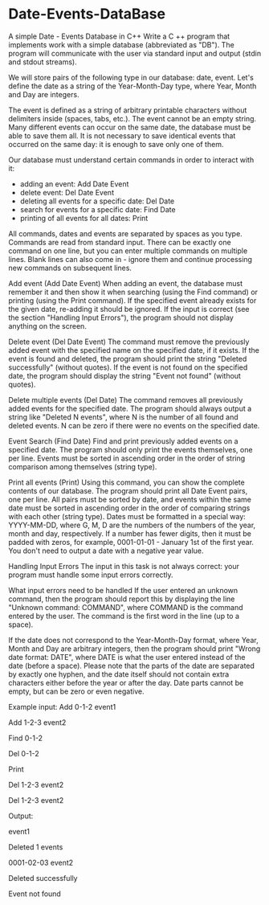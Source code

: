 # Date-Events-DataBase
A simple Date - Events Database in C++
Write a C ++ program that implements work with a simple database (abbreviated as "DB"). The program will communicate with the user via standard input and output (stdin and stdout streams).

We will store pairs of the following type in our database: date, event. Let's define the date as a string of the Year-Month-Day type, where Year, Month and Day are integers.

The event is defined as a string of arbitrary printable characters without delimiters inside (spaces, tabs, etc.). The event cannot be an empty string. Many different events can occur on the same date, the database must be able to save them all. It is not necessary to save identical events that occurred on the same day: it is enough to save only one of them.

Our database must understand certain commands in order to interact with it:

- adding an event: Add Date Event
- delete event: Del Date Event
- deleting all events for a specific date: Del Date
- search for events for a specific date: Find Date
- printing of all events for all dates: Print

All commands, dates and events are separated by spaces as you type. Commands are read from standard input. There can be exactly one command on one line, but you can enter multiple commands on multiple lines. Blank lines can also come in - ignore them and continue processing new commands on subsequent lines.

Add event (Add Date Event)
When adding an event, the database must remember it and then show it when searching (using the Find command) or printing (using the Print command). If the specified event already exists for the given date, re-adding it should be ignored. If the input is correct (see the section "Handling Input Errors"), the program should not display anything on the screen.

Delete event (Del Date Event)
The command must remove the previously added event with the specified name on the specified date, if it exists. If the event is found and deleted, the program should print the string "Deleted successfully" (without quotes). If the event is not found on the specified date, the program should display the string "Event not found" (without quotes).

Delete multiple events (Del Date)
The command removes all previously added events for the specified date. The program should always output a string like "Deleted N events", where N is the number of all found and deleted events. N can be zero if there were no events on the specified date.

Event Search (Find Date)
Find and print previously added events on a specified date. The program should only print the events themselves, one per line. Events must be sorted in ascending order in the order of string comparison among themselves (string type).

Print all events (Print)
Using this command, you can show the complete contents of our database. The program should print all Date Event pairs, one per line. All pairs must be sorted by date, and events within the same date must be sorted in ascending order in the order of comparing strings with each other (string type). Dates must be formatted in a special way: YYYY-MM-DD, where G, M, D are the numbers of the numbers of the year, month and day, respectively. If a number has fewer digits, then it must be padded with zeros, for example, 0001-01-01 - January 1st of the first year. You don't need to output a date with a negative year value.

Handling Input Errors
The input in this task is not always correct: your program must handle some input errors correctly.

What input errors need to be handled
If the user entered an unknown command, then the program should report this by displaying the line "Unknown command: COMMAND", where COMMAND is the command entered by the user. The command is the first word in the line (up to a space).

If the date does not correspond to the Year-Month-Day format, where Year, Month and Day are arbitrary integers, then the program should print "Wrong date format: DATE", where DATE is what the user entered instead of the date (before a space). Please note that the parts of the date are separated by exactly one hyphen, and the date itself should not contain extra characters either before the year or after the day. Date parts cannot be empty, but can be zero or even negative.

Example input:
Add 0-1-2 event1

Add 1-2-3 event2

Find 0-1-2

Del 0-1-2

Print

Del 1-2-3 event2

Del 1-2-3 event2


Output:

event1

Deleted 1 events

0001-02-03 event2

Deleted successfully

Event not found
